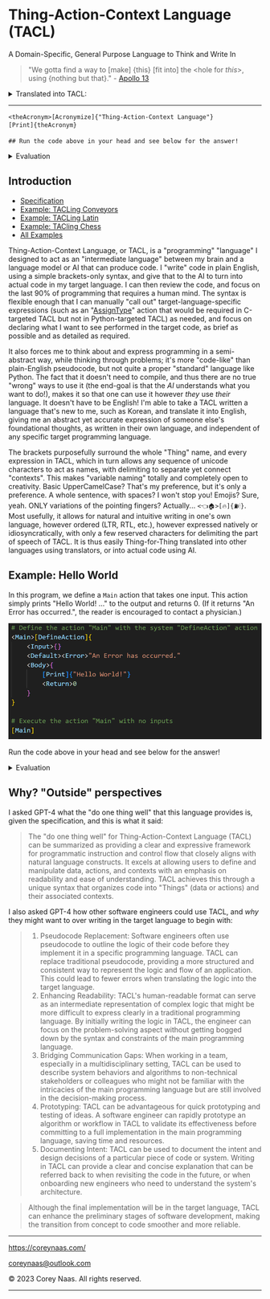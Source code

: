 # Thing-Action-Context Language (TACL)

A Domain-Specific, General Purpose Language to Think and Write In

>"We gotta find a way to [make] \{this\} [fit into] the \<hole for *this*\>, using \{nothing but that\}." - [Apollo 13](https://www.youtube.com/watch?v=ry55--J4_VQ)

<details>
  <summary>Translated into TACL:</summary>

<hole-for-*this*> has [Make-fit-into] performed on it with {this, nothing-but-that}

</details> 

---

```
<theAcronym>[Acronymize]{"Thing-Action-Context Language"}
[Print]{theAcronym}

## Run the code above in your head and see below for the answer!
```
<details>
  <summary>Evaluation</summary>

```
# As output in the command line of your brain:
# > TACL
```

</details> 

## Introduction

- [Specification](specification.md)
- [Example: TACLing Conveyors](/examples/tacling_conveyors.tacl)
- [Example: TACLing Latin](/examples/tacling_latin.tacl)
- [Example: TACling Chess](/examples/tacling_chess.tacl)
- [All Examples](/examples/)

Thing-Action-Context Language, or TACL, is a "programming" "language" I designed to act as an "intermediate language" between my brain and a language model or AI that can produce code. I "write" code in plain English, using a simple brackets-only syntax, and give that to the AI to turn into actual code in my target language. I can then review the code, and focus on the last 90% of programming that requires a human mind. The syntax is flexible enough that I can manually "call out" target-language-specific expressions (such as an "[AssignType](/examples/tacling_c_pointers.tacl)" action that would be required in C-targeted TACL but not in Python-targeted TACL) as needed, and focus on declaring what I want to see performed in the target code, as brief as possible and as detailed as required.

It also forces me to think about and express programming in a semi-abstract way, while thinking through problems; it's more "code-like" than plain-English pseudocode, but not quite a proper "standard" language like Python. The fact that it doesn't need to compile, and thus there are no true "wrong" ways to use it (the end-goal is that the *AI* understands what you want to do!), makes it so that one can use it however *they* use *their* language. It doesn't have to be English! I'm able to take a TACL written a language that's new to me, such as Korean, and translate it into English, giving me an abstract yet accurate expression of someone else's foundational thoughts, as written in their own language, and independent of any specific target programming language.

The brackets purposefully surround the whole "Thing" name, and every expression in TACL, which in turn allows any sequence of unicode characters to act as names, with delimiting to separate yet connect "contexts". This makes "variable naming" totally and completely open to creativity. Basic UpperCamelCase? That's my preference, but it's only a preference. A whole sentence, with spaces? I won't stop you! Emojis? Sure, yeah. ONLY variations of the pointing fingers? Actually... `<👈🏠>[🔥]{⛽🕯}`. Most usefully, it allows for natural and intuitive writing in one's own language, however ordered (LTR, RTL, etc.), however expressed natively or idiosyncratically, with only a few reserved characters for delimiting the part of speech of TACL. It is thus easily Thing-for-Thing translated into other languages using translators, or into actual code using AI.

## Example: Hello World

In this program, we define a `Main` action that takes one input. This action simply prints "Hello World! ..." to the output and returns 0. (If it returns "An Error has occurred.", the reader is encouraged to contact a physician.)

![helloworldexample](helloworld.png)

Run the code above in your head and see below for the answer!

<details>
  <summary>Evaluation</summary>

```
# As output in the command line of your brain:
> Hello World! My Name is Corey!
```

</details> 

## Why? "Outside" perspectives

I asked GPT-4 what the "do one thing well" that this language provides is, given the specification, and this is what it said:

> The "do one thing well" for Thing-Action-Context Language (TACL) can be summarized as providing a clear and expressive framework for programmatic instruction and control flow that closely aligns with natural language constructs. It excels at allowing users to define and manipulate data, actions, and contexts with an emphasis on readability and ease of understanding. TACL achieves this through a unique syntax that organizes code into "Things" (data or actions) and their associated contexts.

I also asked GPT-4 how other software engineers could use TACL, and *why* they might want to over writing in the target language to begin with:

>1. Pseudocode Replacement: Software engineers often use pseudocode to outline the logic of their code before they implement it in a specific programming language. TACL can replace traditional pseudocode, providing a more structured and consistent way to represent the logic and flow of an application. This could lead to fewer errors when translating the logic into the target language.
>2. Enhancing Readability: TACL's human-readable format can serve as an intermediate representation of complex logic that might be more difficult to express clearly in a traditional programming language. By initially writing the logic in TACL, the engineer can focus on the problem-solving aspect without getting bogged down by the syntax and constraints of the main programming language.
>3. Bridging Communication Gaps: When working in a team, especially in a multidisciplinary setting, TACL can be used to describe system behaviors and algorithms to non-technical stakeholders or colleagues who might not be familiar with the intricacies of the main programming language but are still involved in the decision-making process.
>4. Prototyping: TACL can be advantageous for quick prototyping and testing of ideas. A software engineer can rapidly prototype an algorithm or workflow in TACL to validate its effectiveness before committing to a full implementation in the main programming language, saving time and resources.
>5. Documenting Intent: TACL can be used to document the intent and design decisions of a particular piece of code or system. Writing in TACL can provide a clear and concise explanation that can be referred back to when revisiting the code in the future, or when onboarding new engineers who need to understand the system's architecture.

> Although the final implementation will be in the target language, TACL can enhance the preliminary stages of software development, making the transition from concept to code smoother and more reliable.


---

https://coreynaas.com/

coreynaas@outlook.com

© 2023 Corey Naas. All rights reserved.

---